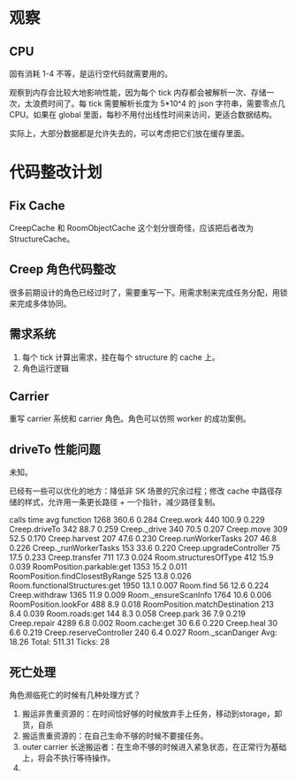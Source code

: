 # 观察
## CPU
固有消耗 1-4 不等，是运行空代码就需要用的。

观察到内存会比较大地影响性能，因为每个 tick 内存都会被解析一次、存储一次，太浪费时间了。每 tick 需要解析长度为 5*10^4 的 json 字符串，需要零点几 CPU。如果在 global 里面，每秒不用付出线性时间来访问，更适合数据结构。

实际上，大部分数据都是允许失去的，可以考虑把它们放在缓存里面。

# 代码整改计划
## Fix Cache

CreepCache 和 RoomObjectCache 这个划分很奇怪，应该把后者改为 StructureCache。

## Creep 角色代码整改

很多前期设计的角色已经过时了，需要重写一下。用需求制来完成任务分配，用锁来完成多体协同。

## 需求系统

1. 每个 tick 计算出需求，挂在每个 structure 的 cache 上。
2. 角色运行逻辑

## Carrier

重写 carrier 系统和 carrier 角色。角色可以仿照 worker 的成功案例。

## driveTo 性能问题

未知。

已经有一些可以优化的地方：降低非 SK 场景的冗余过程；修改 cache 中路径存储的样式，允许用一条更长路径 + 一个指针，减少路径复制。

calls		time		avg		function
1268		360.6		0.284		Creep.work
440		100.9		0.229		Creep.driveTo
342		88.7		0.259		Creep._drive
340		70.5		0.207		Creep.move
309		52.5		0.170		Creep.harvest
207		47.6		0.230		Creep.runWorkerTasks
207		46.8		0.226		Creep._runWorkerTasks
153		33.6		0.220		Creep.upgradeController
75		17.5		0.233		Creep.transfer
711		17.3		0.024		Room.structuresOfType
412		15.9		0.039		RoomPosition.parkable:get
1353		15.2		0.011		RoomPosition.findClosestByRange
525		13.8		0.026		Room.functionalStructures:get
1950		13.1		0.007		Room.find
56		12.6		0.224		Creep.withdraw
1365		11.9		0.009		Room._ensureScanInfo
1764		10.6		0.006		RoomPosition.lookFor
488		8.9		0.018		RoomPosition.matchDestination
213		8.4		0.039		Room.roads:get
144		8.3		0.058		Creep.park
36		7.9		0.219		Creep.repair
4289		6.8		0.002		Room.cache:get
30		6.6		0.220		Creep.heal
30		6.6		0.219		Creep.reserveController
240		6.4		0.027		Room._scanDanger
Avg: 18.26	Total: 511.31	Ticks: 28

## 死亡处理

角色濒临死亡的时候有几种处理方式？
1. 搬运非贵重资源的：在时间恰好够的时候放弃手上任务，移动到storage，卸货，自杀
2. 搬运贵重资源的：在自己生命不够的时候不要接任务。
3. outer carrier 长途搬运者：在生命不够的时候进入紧急状态，在正常行为基础上，将会不执行等待操作。
4.
